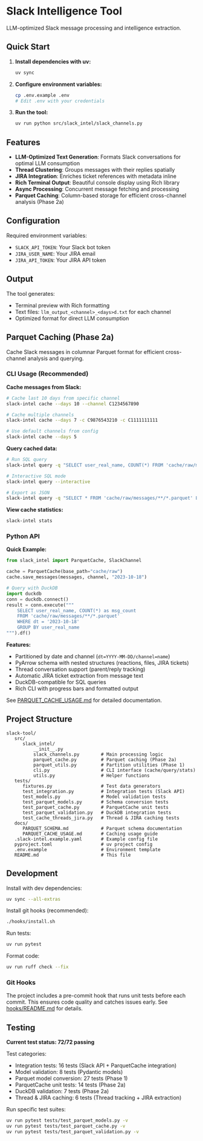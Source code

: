 # Slack Intelligence Tool

LLM-optimized Slack message processing and intelligence extraction.

## Quick Start

1. **Install dependencies with uv:**
   ```bash
   uv sync
   ```

2. **Configure environment variables:**
   ```bash
   cp .env.example .env
   # Edit .env with your credentials
   ```

3. **Run the tool:**
   ```bash
   uv run python src/slack_intel/slack_channels.py
   ```

## Features

- **LLM-Optimized Text Generation**: Formats Slack conversations for optimal LLM consumption
- **Thread Clustering**: Groups messages with their replies spatially
- **JIRA Integration**: Enriches ticket references with metadata inline
- **Rich Terminal Output**: Beautiful console display using Rich library
- **Async Processing**: Concurrent message fetching and processing
- **Parquet Caching**: Column-based storage for efficient cross-channel analysis (Phase 2a)

## Configuration

Required environment variables:
- `SLACK_API_TOKEN`: Your Slack bot token
- `JIRA_USER_NAME`: Your JIRA email
- `JIRA_API_TOKEN`: Your JIRA API token

## Output

The tool generates:
- Terminal preview with Rich formatting
- Text files: `llm_output_<channel>_<days>d.txt` for each channel
- Optimized format for direct LLM consumption

## Parquet Caching (Phase 2a)

Cache Slack messages in columnar Parquet format for efficient cross-channel analysis and querying.

### CLI Usage (Recommended)

**Cache messages from Slack:**
```bash
# Cache last 10 days from specific channel
slack-intel cache --days 10 --channel C1234567890

# Cache multiple channels
slack-intel cache --days 7 -c C9876543210 -c C1111111111

# Use default channels from config
slack-intel cache --days 5
```

**Query cached data:**
```bash
# Run SQL query
slack-intel query -q "SELECT user_real_name, COUNT(*) FROM 'cache/raw/messages/**/*.parquet' GROUP BY user_real_name"

# Interactive SQL mode
slack-intel query --interactive

# Export as JSON
slack-intel query -q "SELECT * FROM 'cache/raw/messages/**/*.parquet' LIMIT 10" --format json
```

**View cache statistics:**
```bash
slack-intel stats
```

### Python API

**Quick Example:**
```python
from slack_intel import ParquetCache, SlackChannel

cache = ParquetCache(base_path="cache/raw")
cache.save_messages(messages, channel, "2023-10-18")

# Query with DuckDB
import duckdb
conn = duckdb.connect()
result = conn.execute("""
    SELECT user_real_name, COUNT(*) as msg_count
    FROM 'cache/raw/messages/**/*.parquet'
    WHERE dt = '2023-10-18'
    GROUP BY user_real_name
""").df()
```

**Features:**
- Partitioned by date and channel (`dt=YYYY-MM-DD/channel=name`)
- PyArrow schema with nested structures (reactions, files, JIRA tickets)
- Thread conversation support (parent/reply tracking)
- Automatic JIRA ticket extraction from message text
- DuckDB-compatible for SQL queries
- Rich CLI with progress bars and formatted output

See [PARQUET_CACHE_USAGE.md](docs/PARQUET_CACHE_USAGE.md) for detailed documentation.

## Project Structure

```
slack-tool/
   src/
      slack_intel/
          __init__.py
          slack_channels.py        # Main processing logic
          parquet_cache.py         # Parquet caching (Phase 2a)
          parquet_utils.py         # Partition utilities (Phase 1)
          cli.py                   # CLI interface (cache/query/stats)
          utils.py                 # Helper functions
   tests/
      fixtures.py                  # Test data generators
      test_integration.py          # Integration tests (Slack API)
      test_models.py               # Model validation tests
      test_parquet_models.py       # Schema conversion tests
      test_parquet_cache.py        # ParquetCache unit tests
      test_parquet_validation.py   # DuckDB integration tests
      test_cache_threads_jira.py   # Thread & JIRA caching tests
   docs/
      PARQUET_SCHEMA.md            # Parquet schema documentation
      PARQUET_CACHE_USAGE.md       # Caching usage guide
   .slack-intel.example.yaml       # Example config file
   pyproject.toml                  # uv project config
   .env.example                    # Environment template
   README.md                       # This file
```

## Development

Install with dev dependencies:
```bash
uv sync --all-extras
```

Install git hooks (recommended):
```bash
./hooks/install.sh
```

Run tests:
```bash
uv run pytest
```

Format code:
```bash
uv run ruff check --fix
```

### Git Hooks

The project includes a pre-commit hook that runs unit tests before each commit. This ensures code quality and catches issues early. See [hooks/README.md](hooks/README.md) for details.

## Testing

**Current test status: 72/72 passing**

Test categories:
- Integration tests: 16 tests (Slack API + ParquetCache integration)
- Model validation: 8 tests (Pydantic models)
- Parquet model conversion: 27 tests (Phase 1)
- ParquetCache unit tests: 14 tests (Phase 2a)
- DuckDB validation: 7 tests (Phase 2a)
- Thread & JIRA caching: 6 tests (Thread tracking + JIRA extraction)

Run specific test suites:
```bash
uv run pytest tests/test_parquet_models.py -v
uv run pytest tests/test_parquet_cache.py -v
uv run pytest tests/test_parquet_validation.py -v
```
